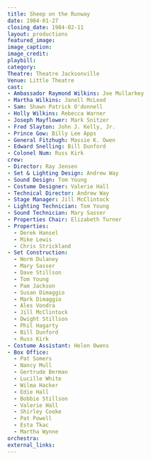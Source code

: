 ```yaml
---
title: Sheep on the Runway
date: 1984-01-27
closing_date: 1984-02-11
layout: productions
featured_image:
image_caption:
image_credit:
playbill:
category:
Theatre: Theatre Jacksonville
Venue: Little Theatre
cast:
- Ambassador Raymond Wilkins: Joe Mullarkey
- Martha Wilkins: Janell McLeod
- Sam: Shawn Patrick O'donnell
- Holly Wilkins: Rebecca Warner
- Joseph Mayflower: Mark Snitzer
- Fred Slayton: John J. Kelly, Jr.
- Prince Gow: Billy Lee Apps
- General Fitzhugh: Massie K. Owen
- Edward Snelling: Bill Dunford
- Colonel Num: Russ Kirk
crew:
- Director: Ray Jensen
- Set & Lighting Design: Andrew Way
- Sound Design: Tom Young
- Costume Designer: Valerie Hall
- Technical Director: Andrew Way
- Stage Manager: Jill McClintock
- Lighting Technician: Tom Young
- Sound Technician: Mary Sasser
- Properties Chair: Elizabeth Turner
- Properties:
  - Derek Hansel
  - Mike Lewis
  - Chris Strickland
- Set Construction:
  - Norm Dulaney
  - Mary Sasser
  - Dave Stillson
  - Tom Young
  - Pam Jackson
  - Susan Dimaggio
  - Mark Dimaggio
  - Ales Vondra
  - Jill McClintock
  - Dwight Stillson
  - Phil Hagarty
  - Bill Dunford
  - Russ Kirk
- Costume Assistant: Helen Owens
- Box Office:
  - Pat Somers
  - Nancy Mull
  - Gertrude Berman
  - Lucille White
  - Wilma Hacker
  - Edie Hall
  - Bobbie Stillson
  - Valerie Hall
  - Shirley Cooke
  - Pat Powell
  - Esta Tkac
  - Martha Wynne
orchestra:
external_links:
---
```


